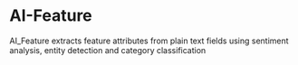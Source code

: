 # AI-Feature
AI_Feature extracts feature attributes from plain text fields using sentiment analysis, entity detection and category classification
